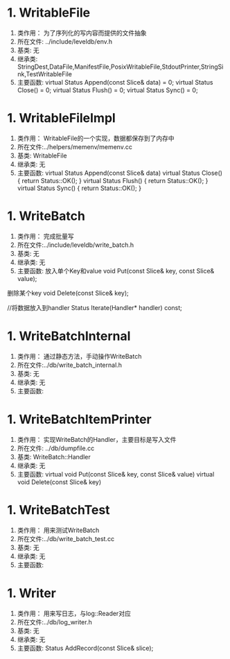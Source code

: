 # 1. WritableFile
1. 类作用： 为了序列化的写内容而提供的文件抽象
2. 所在文件: ../include/leveldb/env.h
3. 基类: 无
4. 继承类: StringDest,DataFile,ManifestFile,PosixWritableFile,StdoutPrinter,StringSink,TestWritableFile
5. 主要函数:
virtual Status Append(const Slice& data) = 0;
virtual Status Close() = 0;
virtual Status Flush() = 0;
virtual Status Sync() = 0;


# 1. WritableFileImpl
1. 类作用： WritableFile的一个实现，数据都保存到了内存中
2. 所在文件:../helpers/memenv/memenv.cc
3. 基类: WritableFile
4. 继承类: 无
5. 主要函数:
virtual Status Append(const Slice& data) 
virtual Status Close() { return Status::OK(); }
virtual Status Flush() { return Status::OK(); }
virtual Status Sync() { return Status::OK(); }

# 1. WriteBatch
1. 类作用： 完成批量写
2. 所在文件:../include/leveldb/write_batch.h
3. 基类: 无
4. 继承类: 无
5. 主要函数:
放入单个Key和value
  void Put(const Slice& key, const Slice& value);

删除某个key
  void Delete(const Slice& key);

  //将数据放入到handler
  Status Iterate(Handler* handler) const;

# 1. WriteBatchInternal
1. 类作用： 通过静态方法，手动操作WriteBatch
2. 所在文件:../db/write_batch_internal.h
3. 基类: 无
4. 继承类: 无
5. 主要函数:


# 1. WriteBatchItemPrinter
1. 类作用： 实现WriteBatch的Handler，主要目标是写入文件
2. 所在文件: ../db/dumpfile.cc
3. 基类: WriteBatch::Handler
4. 继承类: 无
5. 主要函数:
virtual void Put(const Slice& key, const Slice& value)
virtual void Delete(const Slice& key) 

# 1. WriteBatchTest
1. 类作用： 用来测试WriteBatch
2. 所在文件:../db/write_batch_test.cc
3. 基类: 无
4. 继承类: 无
5. 主要函数:



# 1. Writer
1. 类作用： 用来写日志，与log::Reader对应
2. 所在文件:../db/log_writer.h
3. 基类: 无
4. 继承类: 无
5. 主要函数:
Status AddRecord(const Slice& slice);
